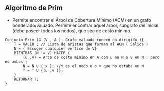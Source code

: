 ## Algoritmo de Prim

- Permite encontrar el Árbol de Cobertura Mínimo (ACM) en un grafo
ponderado/valuado.
	Permite encontrar aquel árbol, subgrafo del inicial (debe poseer todos
	los nodos), que sea de costo mínimo.

~~~
Conjunto Prim (G (V , A ): Grafo valuado conexo no dirigido ){
	T = VACIO ; // Lista de aristas que forman al ACM ( Salida )
	N = { Escoger cualquier vertice de V}
	MIENTRAS (N != V) HACER {
		(u ,v) = Arco de costo minimo en A con u en N o v en N , pero no ambos ;
		N = N U { x }; //x es el nodo u o v que no estaba en N
		T = T U {(u ,v )};
	}
	RETORNAR T;
}
~~~
